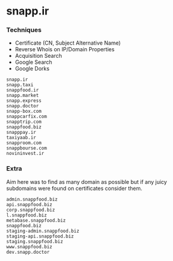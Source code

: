 
# snapp.ir
### Techniques
- Certificate (CN, Subject Alternative Name)
- Reverse Whois on IP/Domain Properties
- Acquisition Search
- Google Search 
- Google Dorks

```
snapp.ir
snapp.taxi
snappfood.ir
snapp.market
snapp.express
snapp.doctor
snapp-box.com
snappcarfix.com
snapptrip.com
snappfood.biz
snapppay.ir
taxiyaab.ir
snapproom.com
snappbourse.com
novininvest.ir
```

### Extra
Aim here was to find as many domain as possible but if any juicy subdomains were found on certificates consider them.
```
admin.snappfood.biz
api.snappfood.biz
corp.snappfood.biz 
l.snappfood.biz
metabase.snappfood.biz 
snappfood.biz
staging-admin.snappfood.biz
staging-api.snappfood.biz 
staging.snappfood.biz
www.snappfood.biz
dev.snapp.doctor
```

